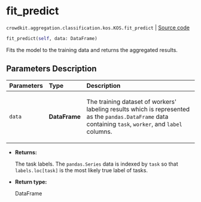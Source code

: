 # fit_predict
`crowdkit.aggregation.classification.kos.KOS.fit_predict` | [Source code](https://github.com/Toloka/crowd-kit/blob/v1.2.1/crowdkit/aggregation/classification/kos.py#L106)

```python
fit_predict(self, data: DataFrame)
```

Fits the model to the training data and returns the aggregated results.

## Parameters Description

| Parameters | Type | Description |
| :----------| :----| :-----------|
`data`|**DataFrame**|<p>The training dataset of workers&#x27; labeling results which is represented as the `pandas.DataFrame` data containing `task`, `worker`, and `label` columns.</p>

* **Returns:**

  The task labels. The `pandas.Series` data is indexed by `task`
so that `labels.loc[task]` is the most likely true label of tasks.

* **Return type:**

  DataFrame
